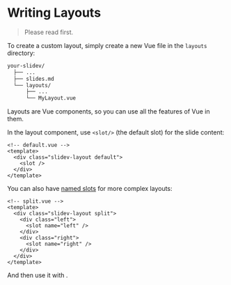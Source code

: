 # Writing Layouts

> Please read <LinkInline link="guide/layout" /> first.

To create a custom layout, simply create a new Vue file in the `layouts` directory:

```bash
your-slidev/
  ├── ...
  ├── slides.md
  └── layouts/
      ├── ...
      └── MyLayout.vue
```

Layouts are Vue components, so you can use all the features of Vue in them.

In the layout component, use `<slot/>` (the default slot) for the slide content:

```vue
<!-- default.vue -->
<template>
  <div class="slidev-layout default">
    <slot />
  </div>
</template>
```

You can also have [named slots](https://vuejs.org/guide/components/slots.html) for more complex layouts:

```vue
<!-- split.vue -->
<template>
  <div class="slidev-layout split">
    <div class="left">
      <slot name="left" />
    </div>
    <div class="right">
      <slot name="right" />
    </div>
  </div>
</template>
```

And then use it with <LinkInline link="features/slot-sugar" />.
